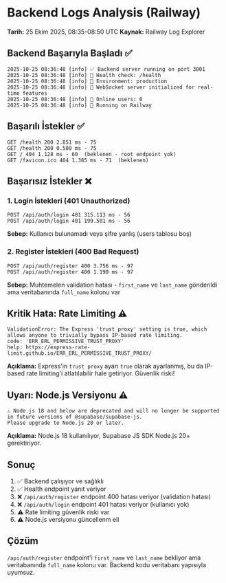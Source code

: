 # Backend Logs Analysis (Railway)

**Tarih:** 25 Ekim 2025, 08:35-08:50 UTC
**Kaynak:** Railway Log Explorer

## Backend Başarıyla Başladı ✅

```
2025-10-25 08:36:48 [info] ✅ Backend server running on port 3001
2025-10-25 08:36:48 [info] 📍 Health check: /health
2025-10-25 08:36:48 [info] 🚀 Environment: production
2025-10-25 08:36:48 [info] 🔌 WebSocket server initialized for real-time features
2025-10-25 08:36:48 [info] 📡 Online users: 0
2025-10-25 08:36:48 [info] 🚂 Running on Railway
```

## Başarılı İstekler ✅

```
GET /health 200 2.851 ms - 75
GET /health 200 0.500 ms - 75
GET / 404 1.128 ms - 60  (beklenen - root endpoint yok)
GET /favicon.ico 404 1.385 ms - 71  (beklenen)
```

## Başarısız İstekler ❌

### 1. Login İstekleri (401 Unauthorized)
```
POST /api/auth/login 401 315.113 ms - 56
POST /api/auth/login 401 199.501 ms - 56
```

**Sebep:** Kullanıcı bulunamadı veya şifre yanlış (users tablosu boş)

### 2. Register İstekleri (400 Bad Request)
```
POST /api/auth/register 400 3.756 ms - 97
POST /api/auth/register 400 1.190 ms - 97
```

**Sebep:** Muhtemelen validation hatası - `first_name` ve `last_name` gönderildi ama veritabanında `full_name` kolonu var

## Kritik Hata: Rate Limiting ⚠️

```
ValidationError: The Express 'trust proxy' setting is true, which allows anyone to trivially bypass IP-based rate limiting.
code: 'ERR_ERL_PERMISSIVE_TRUST_PROXY'
help: https://express-rate-limit.github.io/ERR_ERL_PERMISSIVE_TRUST_PROXY/
```

**Açıklama:** Express'in `trust proxy` ayarı `true` olarak ayarlanmış, bu da IP-based rate limiting'i atlatılabilir hale getiriyor. Güvenlik riski!

## Uyarı: Node.js Versiyonu ⚠️

```
⚠️ Node.js 18 and below are deprecated and will no longer be supported in future versions of @supabase/supabase-js. 
Please upgrade to Node.js 20 or later.
```

**Açıklama:** Node.js 18 kullanılıyor, Supabase JS SDK Node.js 20+ gerektiriyor.

## Sonuç

1. ✅ Backend çalışıyor ve sağlıklı
2. ✅ Health endpoint yanıt veriyor
3. ❌ `/api/auth/register` endpoint 400 hatası veriyor (validation hatası)
4. ❌ `/api/auth/login` endpoint 401 hatası veriyor (kullanıcı yok)
5. ⚠️ Rate limiting güvenlik riski var
6. ⚠️ Node.js versiyonu güncellenm eli

## Çözüm

`/api/auth/register` endpoint'i `first_name` ve `last_name` bekliyor ama veritabanında `full_name` kolonu var. Backend kodu veritabanı yapısıyla uyumsuz.


